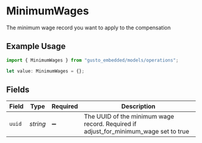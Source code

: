 # MinimumWages

The minimum wage record you want to apply to the compensation

## Example Usage

```typescript
import { MinimumWages } from "gusto_embedded/models/operations";

let value: MinimumWages = {};
```

## Fields

| Field                                                                                | Type                                                                                 | Required                                                                             | Description                                                                          |
| ------------------------------------------------------------------------------------ | ------------------------------------------------------------------------------------ | ------------------------------------------------------------------------------------ | ------------------------------------------------------------------------------------ |
| `uuid`                                                                               | *string*                                                                             | :heavy_minus_sign:                                                                   | The UUID of the minimum wage record. Required if adjust_for_minimum_wage set to true |